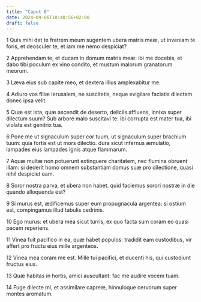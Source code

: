 ```yaml
---
title: "Caput 8"
date: 2024-09-06T18:40:56+02:00
draft: false
---
```




1 Quis mihi det te fratrem meum sugentem ubera matris meæ, ut inveniam te foris, et deosculer te, et iam me nemo despiciat?

2 Apprehendam te, et ducam in domum matris meæ: ibi me docebis, et dabo tibi poculum ex vino condito, et mustum malorum granatorum meorum.

3 Læva eius sub capite meo, et dextera illius amplexabitur me.

4 Adiuro vos filiæ Ierusalem, ne suscitetis, neque evigilare faciatis dilectam donec ipsa velit.

5 Quæ est ista, quæ ascendit de deserto, deliciis affluens, innixa super dilectum suum? Sub arbore malo suscitavi te: ibi corrupta est mater tua, ibi violata est genitrix tua.

6 Pone me ut signaculum super cor tuum, ut signaculum super brachium tuum: quia fortis est ut mors dilectio. dura sicut infernus æmulatio, lampades eius lampades ignis atque flammarum.

7 Aquæ multæ non potuerunt extinguere charitatem, nec flumina obruent illam: si dederit homo omnem substantiam domus suæ pro dilectione, quasi nihil despiciet eam.

8 Soror nostra parva, et ubera non habet. quid faciemus sorori nostræ in die quando alloquenda est?

9 Si murus est, ædificemus super eum propugnacula argentea: si ostium est, compingamus illud tabulis cedrinis.

10 Ego murus: et ubera mea sicut turris, ex quo facta sum coram eo quasi pacem reperiens.

11 Vinea fuit pacifico in ea, quæ habet populos: tradidit eam custodibus, vir affert pro fructu eius mille argenteos.

12 Vinea mea coram me est. Mille tui pacifici, et ducenti his, qui custodiunt fructus eius.

13 Quæ habitas in hortis, amici auscultant: fac me audire vocem tuam.

14 Fuge dilecte mi, et assimilare capreæ, hinnuloque cervorum super montes aromatum.

